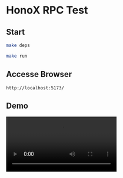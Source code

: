 # HonoX RPC Test

## Start
```sh
make deps
```

```sh
make run
```

## Accesse Browser
```
http://localhost:5173/
```

## Demo
<video controls>
  <source src="mov/demo.mov" type="video/mp4">
</video>